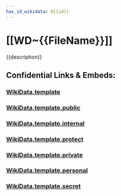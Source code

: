 ```yaml
---
has_id_wikidata: Q{{id}}
---
```


# [[WD~{{FileName}}]]


{{description}}


## Confidential Links & Embeds: 

### [WikiData.template](/_Standards/WikiData.template.md) 

### [WikiData.template.public](/_public/WikiData.template.public.md) 

### [WikiData.template.internal](/_internal/WikiData.template.internal.md) 

### [WikiData.template.protect](/_protect/WikiData.template.protect.md) 

### [WikiData.template.private](/_private/WikiData.template.private.md) 

### [WikiData.template.personal](/_personal/WikiData.template.personal.md) 

### [WikiData.template.secret](/_secret/WikiData.template.secret.md)

